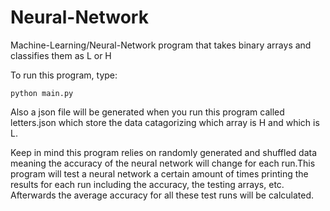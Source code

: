 # Neural-Network
Machine-Learning/Neural-Network program that takes binary arrays and classifies them as L or H

To run this program, type:
	
	python main.py

Also a json file will be generated when you run this program called letters.json which store
the data catagorizing which array is H and which is L.

Keep in mind this program relies on randomly generated and shuffled data meaning the accuracy of the
neural network will change for each run.This program will test a neural network a certain amount of times printing
the results for each run including the accuracy, the testing arrays, etc. Afterwards the average accuracy for all these test runs will be calculated.

